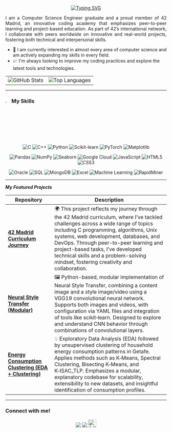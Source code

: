 <p align="center">
  <a href="https://git.io/typing-svg">
    <img src="https://readme-typing-svg.demolab.com?font=Orbitron&size=25&pause=1000&color=F7D822&width=435&lines=Hi+there%2C+I'm+David+Y%C3%A1%C3%B1ez;Computer+Scientist+Graduate" alt="Typing SVG" />
  </a>
</p>


<p align="justify">I am a Computer Science Engineer graduate and a proud member of 42 Madrid, an innovative coding academy that emphasizes peer-to-peer learning and project-based education. As part of 42’s international network, I collaborate with peers worldwide on innovative and real-world projects, fostering both technical and interpersonal skills.</p>

- 🧐 I am currently interested in almost every area of computer science and am actively expanding my skills in every field.
- 📈 I'm always looking to improve my coding practices and explore the latest tools and technologies.


<p align="center">
  <table>
    <tr>
      <td>
        <img src="https://github-readme-stats.vercel.app/api?username=DavidY343&show_icons=true&theme=gruvbox" alt="GitHub Stats" />
      </td>
      <td>
        <img src="https://github-readme-stats.vercel.app/api/top-langs/?username=DavidY343&theme=gruvbox" alt="Top Languages" />
      </td>
    </tr>
  </table>
</p>


---

### <img src="https://media2.giphy.com/media/QssGEmpkyEOhBCb7e1/giphy.gif?cid=ecf05e47a0n3gi1bfqntqmob8g9aid1oyj2wr3ds3mg700bl&rid=giphy.gif" width ="3%"> My Skills



<p align="center">
  <img alt="C" src="https://img.shields.io/badge/C-%2300599C?style=for-the-badge&logo=c&logoColor=white">
  <img alt="C++" src="https://img.shields.io/badge/C%2B%2B-%2300599C?style=for-the-badge&logo=c%2B%2B&logoColor=white">
  <img alt="Python" src="https://img.shields.io/badge/Python-3776AB?style=for-the-badge&logo=python&logoColor=white">
  <img alt="Scikit-learn" src="https://img.shields.io/badge/scikit--learn-F7931E?style=for-the-badge&logo=scikit-learn&logoColor=white">
  <img alt="PyTorch" src="https://img.shields.io/badge/PyTorch-EE4C2C?style=for-the-badge&logo=pytorch&logoColor=white">
  <img alt="Matplotlib" src="https://img.shields.io/badge/Matplotlib-11557C?style=for-the-badge&logo=matplotlib&logoColor=white">
</p>

<p align="center">
  <img alt="Pandas" src="https://img.shields.io/badge/Pandas-150458?style=for-the-badge&logo=pandas&logoColor=white">
  <img alt="NumPy" src="https://img.shields.io/badge/NumPy-013243?style=for-the-badge&logo=numpy&logoColor=white">
  <img alt="Seaborn" src="https://img.shields.io/badge/Seaborn-34568B?style=for-the-badge&logo=seaborn&logoColor=white">
  <img alt="Google Cloud" src="https://img.shields.io/badge/Google_Cloud-4285F4?style=for-the-badge&logo=google-cloud&logoColor=white">
  <img alt="JavaScript" src="https://img.shields.io/badge/JavaScript-F7DF1E?style=for-the-badge&logo=javascript&logoColor=black">
  <img alt="HTML5" src="https://img.shields.io/badge/HTML5-E34F26?style=for-the-badge&logo=html5&logoColor=white">
  <img alt="CSS3" src="https://img.shields.io/badge/CSS3-1572B6?style=for-the-badge&logo=css3&logoColor=white">
</p>


<p align="center">
  <img alt="Oracle" src="https://img.shields.io/badge/Oracle-F80000?style=for-the-badge&logo=oracle&logoColor=white">
  <img alt="SQL" src="https://img.shields.io/badge/SQL-4479A1?style=for-the-badge&logo=postgresql&logoColor=white">
  <img alt="MongoDB" src="https://img.shields.io/badge/MongoDB-47A248?style=for-the-badge&logo=mongodb&logoColor=white">
  <img alt="Excel" src="https://img.shields.io/badge/Excel-217346?style=for-the-badge&logo=microsoft-excel&logoColor=white">
  <img alt="Machine Learning" src="https://img.shields.io/badge/Machine_Learning-4B8BBE?style=for-the-badge&logo=machine-learning&logoColor=white">
  <img alt="RapidMiner" src="https://img.shields.io/badge/RapidMiner-1D476E?style=for-the-badge&logo=rapidminer&logoColor=white">
</p>

---

 ***My Featured Projects***

| Repository | Description |
|------------|-------------|
| [**42 Madrid Curriculum Journey**](https://github.com/DavidY343/42_journey) | 🌍 This project reflects my journey through the 42 Madrid curriculum, where I’ve tackled challenges across a wide range of topics including C programming, algorithms, Unix systems, web development, databases, and DevOps. Through peer-to-peer learning and project-based tasks, I’ve developed technical skills and a problem-solving mindset, fostering creativity and collaboration. |
| [**Neural Style Transfer (Modular)**](https://github.com/DavidY343/Neural_style_transfer) |  🖼 Python-based, modular implementation of Neural Style Transfer, combining a content image and a style image/video using a VGG19 convolutional neural network. Supports both images and videos, with configuration via YAML files and integration of tools like scikit‑learn. Designed to explore and understand CNN behavior through combinations of convolutional layers. |
| [**Energy Consumption Clustering (EDA + Clustering)**](https://github.com/DavidY343/TFG_electric_clustering) | 💡 Exploratory Data Analysis (EDA) followed by unsupervised clustering of household energy consumption patterns in Getafe. Applies methods such as K‑Means, Spectral Clustering, Bisecting K‑Means, and K‑ISAC_TLP. Emphasizes a modular, explanatory codebase for scalability, extensibility to new datasets, and insightful identification of consumption profiles. |


---

### Connect with me!

<div align="center">
  <a href="mailto:davidym343@gmail.com"><img src="https://img.shields.io/badge/Gmail-D14836?style=for-the-badge&logo=gmail&logoColor=white&color=black" /></a>
  <a href="https://www.linkedin.com/in/david-yanez-martinez"><img src="https://img.shields.io/badge/LinkedIn-%2312100E.svg?&style=for-the-badge&logo=linkedin&logoColor=white&color=black" /></a>
  <a href="https://github.com/DavidY343?tab=followers"><img alt="followers" title="Follow me on Github" src="https://custom-icon-badges.herokuapp.com/github/followers/DavidY343?color=236ad3&labelColor=1155ba&style=for-the-badge&logo=person-add&label=Followers&logoColor=white" height=25 /></a>
</p>
</div>

